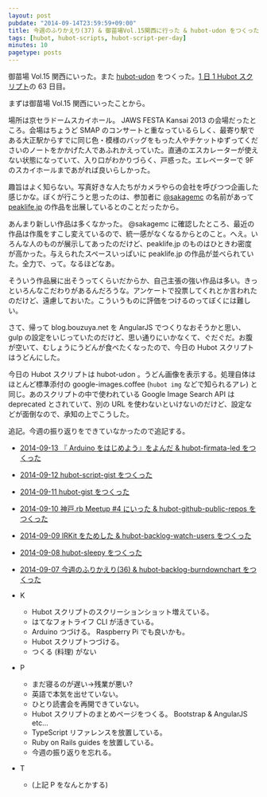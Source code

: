 ```yaml
---
layout: post
pubdate: "2014-09-14T23:59:59+09:00"
title: 今週のふりかえり(37) & 御苗場Vol.15関西に行った & hubot-udon をつくった
tags: [hubot, hubot-scripts, hubot-script-per-day]
minutes: 10
pagetype: posts
---
```

御苗場 Vol.15 関西にいった。また [hubot-udon][gh:bouzuya/hubot-udon] をつくった。[1 日 1 Hubot スクリプト][hubot-script-per-day]の 63 日目。

まずは御苗場 Vol.15 関西にいったことから。

場所は京セラドームスカイホール。 JAWS FESTA Kansai 2013 の会場だったところ。会場はちょうど SMAP のコンサートと重なっているらしく、最寄り駅である大正駅からすでに同じ色・模様のバッグをもった人やチケットゆずってくださいのノートをかかげた人であふれかえっていた。直通のエスカレーターが使えない状態になっていて、入り口がわかりづらく、戸惑った。エレベーターで 9F のスカイホールまであがれば良いらしかった。

趣旨はよく知らない。写真好きな人たちがカメラやらの会社を呼びつつ企画した感じかな。ぼくが行こうと思ったのは、参加者に [@sakagemc][] の名前があって [peaklife.jp][peaklife] の作品を出展しているとのことだったから。

あんまり新しい作品は多くなかった。 @sakagemc に確認したところ、最近の作品は作風をすこし変えているので、統一感がなくなるからとのこと。へえ。いろんな人のものが展示してあったのだけど、peaklife.jp のものはひときわ密度が高かった。与えられたスペースいっぱいに peaklife.jp の作品が並べられていた。全力で、って。なるほどなあ。

そういう作品展に出そうってくらいだからか、自己主張の強い作品は多い。きっといろんなこだわりがあるんだろうな。アンケートで投票してくれとか言われたのだけど、遠慮しておいた。こういうものに評価をつけるのってぼくには難しい。

さて、帰って blog.bouzuya.net を AngularJS でつくりなおそうかと思い、gulp の設定をいじっていたのだけど、思い通りにいかなくて、ぐだぐだ。お腹が空いて、むしょうにうどんが食べたくなったので、今日の Hubot スクリプトはうどんにした。

今日の Hubot スクリプトは hubot-udon 。うどん画像を表示する。処理自体はほとんど標準添付の google-images.coffee (`hubot img` などで知られるアレ) と同じ。あのスクリプトの中で使われている Google Image Search API は deprecated とされていて、別の URL を使わないといけないのだけど、設定などが面倒なので、承知の上でこうした。

追記。今週の振り返りをできていなかったので追記する。

- [2014-09-13 『 Arduino をはじめよう』をよんだ & hubot-firmata-led をつくった][2014-09-13]
- [2014-09-12 hubot-script-gist をつくった][2014-09-12]
- [2014-09-11 hubot-gist をつくった][2014-09-11]
- [2014-09-10 神戸.rb Meetup #4 にいった & hubot-github-public-repos をつくった][2014-09-10]
- [2014-09-09 IRKit をためした & hubot-backlog-watch-users をつくった][2014-09-09]
- [2014-09-08 hubot-sleepy をつくった][2014-09-08]
- [2014-09-07 今週のふりかえり(36) & hubot-backlog-burndownchart をつくった][2014-09-07]

- K
  - Hubot スクリプトのスクリーションショット増えている。
  - はてなフォトライフ CLI が活きている。
  - Arduino つづける。 Raspberry Pi でも良いかも。
  - Hubot スクリプトつづける。
  - つくる (料理) がない
- P
  - まだ寝るのが遅い→残業が悪い?
  - 英語で本気を出せていない。
  - ひとり読書会を再開できていない。
  - Hubot スクリプトのまとめページをつくる。 Bootstrap & AngularJS etc...
  - TypeScript リファレンスを放置している。
  - Ruby on Rails guides を放置している。
  - 今週の振り返りを忘れる。
- T
  - (上記 P をなんとかする)


[2014-09-13]: http://blog.bouzuya.net/2014/09/13/
[2014-09-12]: http://blog.bouzuya.net/2014/09/12/
[2014-09-11]: http://blog.bouzuya.net/2014/09/11/
[2014-09-10]: http://blog.bouzuya.net/2014/09/10/
[2014-09-09]: http://blog.bouzuya.net/2014/09/09/
[2014-09-08]: http://blog.bouzuya.net/2014/09/08/
[2014-09-07]: http://blog.bouzuya.net/2014/09/07/
[peaklife]: http://peaklife.jp
[@sakagemc]: https://twitter.com/sakagemc
[gh:bouzuya/hubot-udon]: https://github.com/bouzuya/hubot-udon
[hubot-script-per-day]: http://blog.bouzuya.net/posts?tags=hubot-script-per-day
